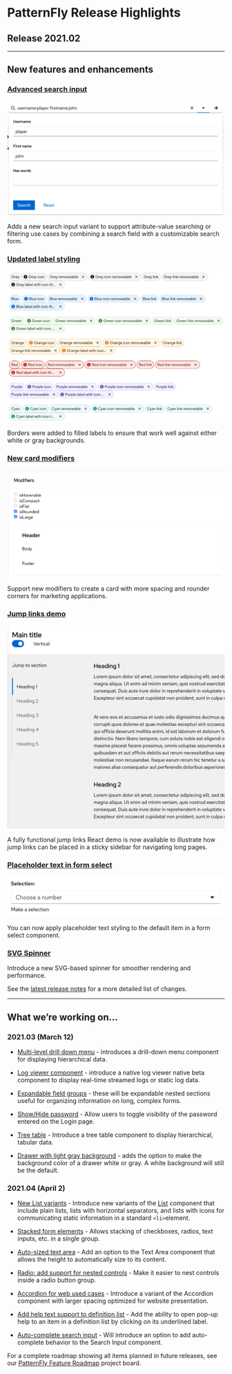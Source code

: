 # PatternFly Release Highlights
## Release 2021.02
----------------------------------------------------------
## New features and enhancements

### [Advanced search input](https://www.patternfly.org/v4/components/search-input#advanced)

![advanced search input](./img/advanced-search.png)

Adds a new search input variant to support attribute-value searching or filtering use cases by combining a search field with a customizable search form.

### [Updated label styling](https://www.patternfly.org/v4/components/label)

![label styles](./img/labels.png)

Borders were added to filled labels to ensure that work well against either white or gray backgrounds.

### [New card modifiers](https://patternfly-react-pr-5389.surge.sh/components/card#modifiers)

![modifiers for large card](./img/card-modifiers.png)

Support new modifiers to create a card with more spacing and rounder corners for marketing applications.

### [Jump links demo](https://www.patternfly.org/v4/components/jump-links/react-demos)

![jump links demo](./img/jump-links.png)

A fully functional jump links React demo is now available to illustrate how jump links can be placed in a sticky sidebar for navigating long pages.

### [Placeholder text in form select](https://www.patternfly.org/v4/components/form-select)

![form select with placeholder text](./img/form-select.png)

You can now apply placeholder text styling to the default item in a form select component.

### [SVG Spinner](https://www.patternfly.org/v4/components/spinner)
Introduce a new SVG-based spinner for smoother rendering and performance.

See the [latest release notes](https://www.patternfly.org/v4/developer-resources/release-notes) for a more detailed list of changes.

-----------------------------------------------------------------------------

## What we’re working on...

### 2021.03 (March 12)

* [Multi-level drill down menu](https://github.com/patternfly/patternfly-react/issues/5024) - introduces a drill-down menu component for displaying hierarchical data.

* [Log viewer component](https://github.com/patternfly/patternfly-react/issues/5341) - introduce a native log viewer native beta component to display real-time streamed logs or static log data.

* [Expandable field groups](https://github.com/patternfly/patternfly-react/issues/5023) - these will be expandable nested sections useful for organizing information on long, complex forms.

* [Show/Hide password](https://github.com/patternfly/patternfly/issues/3770) - Allow users to toggle visibility of the password entered on the Login page.

* [Tree table](https://github.com/patternfly/patternfly/issues/3809) - Introduce a tree table component to display hierarchical, tabular data.

* [Drawer with light gray background](https://github.com/patternfly/patternfly-react/issues/5423) - adds the option to make the background color of a drawer white or gray. A white background will still be the default.

### 2021.04 (April 2)

* [New List variants](https://github.com/patternfly/patternfly-react/issues/5336) - Introduce new variants of the [List](https://www.patternfly.org/v4/components/list) component that include plain lists, lists with horizontal separators, and lists with icons for communicating static information in a standard `<li>`element.

* [Stacked form elements](https://github.com/patternfly/patternfly-react/issues/5286) - Allows stacking of checkboxes, radios, text inputs, etc. in a single group.

* [Auto-sized text area](https://github.com/patternfly/patternfly/issues/3837) - Add an option to the Text Area component that allows the height to automatically size to its content.

* [Radio: add support for nested controls](https://github.com/patternfly/patternfly/issues/3717) - Make it easier to nest controls inside a radio button group.

* [Accordion for web used cases](https://github.com/patternfly/patternfly/issues/3865) - Introduce a variant of the Accordion component with larger spacing optimized for website presentation.

* [Add help text support to definition list](https://github.com/patternfly/patternfly-react/issues/5482) - Add the ability to open pop-up help to an item in a definition list by clicking on its underlined label.

* [Auto-complete search input](https://github.com/patternfly/patternfly/issues/3863) - Will introduce an option to add auto-complete behavior to the Search Input component.

For a complete roadmap showing all items planned in future releases, see our [PatternFly Feature Roadmap](https://github.com/orgs/patternfly/projects/4?fullscreen=true) project board.
